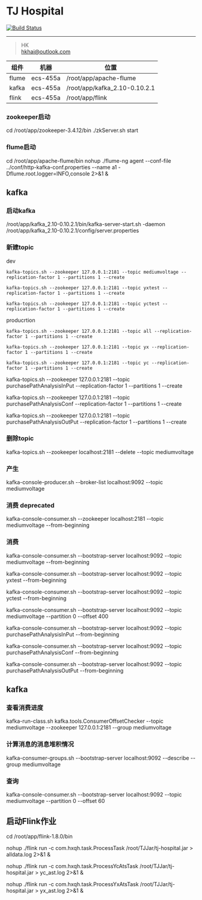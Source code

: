 # TJ Hospital
 
[![Build Status](https://travis-ci.org/hklhai/tj-hospital-stream.svg?branch=master)](https://travis-ci.org/hklhai/tj-hospital-stream)
 
---
> HK  
> hkhai@outlook.com



 
组件 | 机器 | 位置
---|---|---
flume | ecs-455a | /root/app/apache-flume
kafka | ecs-455a | /root/app/kafka_2.10-0.10.2.1
flink | ecs-455a | /root/app/flink

### zookeeper启动
cd /root/app/zookeeper-3.4.12/bin
./zkServer.sh start
 


### flume启动

cd /root/app/apache-flume/bin
nohup ./flume-ng agent --conf-file ../conf/http-kafka-conf.properties --name a1 -Dflume.root.logger=INFO,console 2>&1 &

 
 
## kafka
### 启动kafka
/root/app/kafka_2.10-0.10.2.1/bin/kafka-server-start.sh -daemon /root/app/kafka_2.10-0.10.2.1/config/server.properties



###  新建topic

dev
``` 
kafka-topics.sh --zookeeper 127.0.0.1:2181 --topic mediumvoltage --replication-factor 1 --partitions 1 --create
    
kafka-topics.sh --zookeeper 127.0.0.1:2181 --topic yxtest --replication-factor 1 --partitions 1 --create

kafka-topics.sh --zookeeper 127.0.0.1:2181 --topic yctest --replication-factor 1 --partitions 1 --create
```

    
producrtion
``` 
kafka-topics.sh --zookeeper 127.0.0.1:2181 --topic all --replication-factor 1 --partitions 1 --create

kafka-topics.sh --zookeeper 127.0.0.1:2181 --topic yx --replication-factor 1 --partitions 1 --create

kafka-topics.sh --zookeeper 127.0.0.1:2181 --topic yc --replication-factor 1 --partitions 1 --create
```

kafka-topics.sh --zookeeper 127.0.0.1:2181 --topic purchasePathAnalysisInPut --replication-factor 1 --partitions 1 --create

kafka-topics.sh --zookeeper 127.0.0.1:2181 --topic purchasePathAnalysisConf --replication-factor 1 --partitions 1 --create

kafka-topics.sh --zookeeper 127.0.0.1:2181 --topic purchasePathAnalysisOutPut --replication-factor 1 --partitions 1 --create

    
### 删除topic
kafka-topics.sh --zookeeper localhost:2181 --delete --topic mediumvoltage
    
###  产生
kafka-console-producer.sh --broker-list localhost:9092 --topic mediumvoltage

### 消费 deprecated
kafka-console-consumer.sh --zookeeper localhost:2181 --topic mediumvoltage --from-beginning
  
### 消费
kafka-console-consumer.sh --bootstrap-server localhost:9092 --topic mediumvoltage --from-beginning

kafka-console-consumer.sh --bootstrap-server localhost:9092 --topic yxtest --from-beginning

kafka-console-consumer.sh --bootstrap-server localhost:9092 --topic yctest --from-beginning

kafka-console-consumer.sh --bootstrap-server localhost:9092 --topic mediumvoltage --partition 0 --offset 400


kafka-console-consumer.sh --bootstrap-server localhost:9092 --topic purchasePathAnalysisInPut --from-beginning

kafka-console-consumer.sh --bootstrap-server localhost:9092 --topic purchasePathAnalysisConf --from-beginning

kafka-console-consumer.sh --bootstrap-server localhost:9092 --topic purchasePathAnalysisOutPut --from-beginning

## kafka
### 查看消费进度
kafka-run-class.sh kafka.tools.ConsumerOffsetChecker --topic mediumvoltage  --zookeeper 127.0.0.1:2181 --group mediumvoltage

### 计算消息的消息堆积情况
kafka-consumer-groups.sh --bootstrap-server localhost:9092 --describe --group mediumvoltage
 
### 查询
kafka-console-consumer.sh --bootstrap-server localhost:9092 --topic mediumvoltage --partition 0 --offset 60
 

## 启动Flink作业
cd /root/app/flink-1.8.0/bin

nohup ./flink run -c com.hxqh.task.ProcessTask /root/TJJar/tj-hospital.jar > alldata.log 2>&1 &

nohup ./flink run -c com.hxqh.task.ProcessYcAtsTask /root/TJJar/tj-hospital.jar > yc_ast.log 2>&1 &

nohup ./flink run -c com.hxqh.task.ProcessYxAtsTask /root/TJJar/tj-hospital.jar > yx_ast.log 2>&1 &
